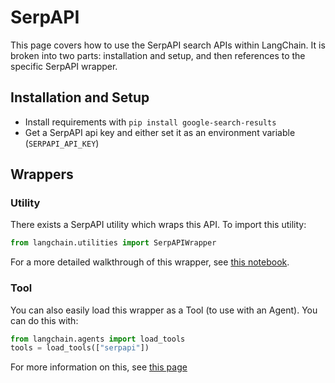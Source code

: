 # SerpAPI

This page covers how to use the SerpAPI search APIs within LangChain.
It is broken into two parts: installation and setup, and then references to the specific SerpAPI wrapper.

## Installation and Setup
- Install requirements with `pip install google-search-results`
- Get a SerpAPI api key and either set it as an environment variable (`SERPAPI_API_KEY`)

## Wrappers

### Utility

There exists a SerpAPI utility which wraps this API. To import this utility:

```python
from langchain.utilities import SerpAPIWrapper
```

For a more detailed walkthrough of this wrapper, see [this notebook](../modules/utils/examples/serpapi.ipynb).

### Tool

You can also easily load this wrapper as a Tool (to use with an Agent).
You can do this with:
```python
from langchain.agents import load_tools
tools = load_tools(["serpapi"])
```

For more information on this, see [this page](../modules/agents/tools.md)
